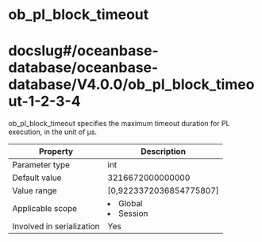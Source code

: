 ob_pl_block_timeout
========================================
# docslug#/oceanbase-database/oceanbase-database/V4.0.0/ob_pl_block_timeout-1-2-3-4
ob_pl_block_timeout specifies the maximum timeout duration for PL execution, in the unit of μs.


| Property | Description |
|---------|------------------------------------------------------------------------------------------------------------|
| Parameter type | int |
| Default value | 3216672000000000 |
| Value range | [0,9223372036854775807] |
| Applicable scope | <li> Global   <li> Session |
| Involved in serialization | Yes |


